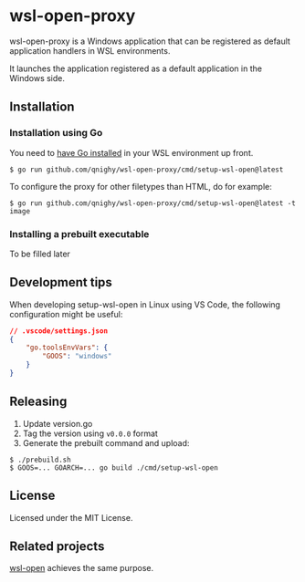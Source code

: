 # wsl-open-proxy

wsl-open-proxy is a Windows application that can be registered
as default application handlers in WSL environments.

It launches the application registered as a default application
in the Windows side.

## Installation

### Installation using Go

You need to [have Go installed](https://go.dev/doc/install) in your WSL environment up front.

```console
$ go run github.com/qnighy/wsl-open-proxy/cmd/setup-wsl-open@latest
```

To configure the proxy for other filetypes than HTML, do for example:

```console
$ go run github.com/qnighy/wsl-open-proxy/cmd/setup-wsl-open@latest -t image
```

### Installing a prebuilt executable

To be filled later

## Development tips

When developing setup-wsl-open in Linux using VS Code, the following configuration might be useful:

```json
// .vscode/settings.json
{
    "go.toolsEnvVars": {
        "GOOS": "windows"
    }
}
```

## Releasing

1. Update version.go
2. Tag the version using `v0.0.0` format
3. Generate the prebuilt command and upload:

```console
$ ./prebuild.sh
$ GOOS=... GOARCH=... go build ./cmd/setup-wsl-open
```

## License

Licensed under the MIT License.

## Related projects

[wsl-open](https://github.com/4U6U57/wsl-open) achieves the same purpose.
